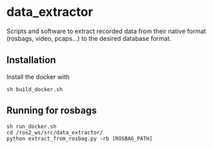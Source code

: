 # data_extractor

Scripts and software to extract recorded data from their native format (rosbags, video, pcaps...) to the desired database format.

## Installation

Install the docker with 

```
sh build_docker.sh
```

## Running for rosbags

```
sh run_docker.sh
cd /ros2_ws/src/data_extractor/
python extract_from_rosbag.py -rb [ROSBAG_PATH]
```